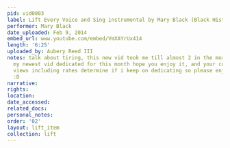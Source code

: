 ```yaml
---
pid: vid0003
label: Lift Every Voice and Sing instrumental by Mary Black (Black History Month Dedication)
performer: Mary Black
date_uploaded: Feb 9, 2014
embed_url: www.youtube.com/embed/VmXAYrUx414
length: '6:25'
uploaded_by: Aubery Reed III
notes: talk about tiring, this new vid took me till almost 2 in the morning :), anyway
  my newest vid dedicated for this month hope you enjoy it, and your comments and
  views including rates determine if i keep on dedicating so please enjoy and comment
  :D
narrative: 
rights: 
location: 
date_accessed: 
related_docs: 
personal_notes: 
order: '02'
layout: lift_item
collection: lift
---
```

